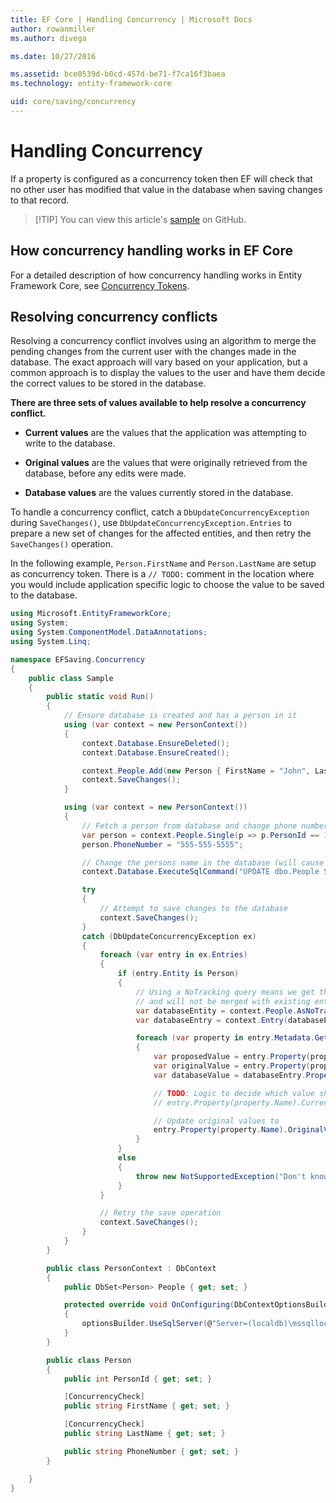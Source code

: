 ```yaml
---
title: EF Core | Handling Concurrency | Microsoft Docs
author: rowanmiller
ms.author: divega

ms.date: 10/27/2016

ms.assetid: bce0539d-b0cd-457d-be71-f7ca16f3baea
ms.technology: entity-framework-core

uid: core/saving/concurrency
---
```

# Handling Concurrency

If a property is configured as a concurrency token then EF will check that no other user has modified that value in the database when saving changes to that record.

> [!TIP] You can view this article's [sample](https://github.com/aspnet/EntityFramework.Docs/tree/master/samples/core/Saving/Saving/Concurrency/) on GitHub.

## How concurrency handling works in EF Core

For a detailed description of how concurrency handling works in Entity Framework Core, see [Concurrency Tokens](../modeling/concurrency.md).

## Resolving concurrency conflicts

Resolving a concurrency conflict involves using an algorithm to merge the pending changes from the current user with the changes made in the database. The exact approach will vary based on your application, but a common approach is to display the values to the user and have them decide the correct values to be stored in the database.

**There are three sets of values available to help resolve a concurrency conflict.**

* **Current values** are the values that the application was attempting to write to the database.

* **Original values** are the values that were originally retrieved from the database, before any edits were made.

* **Database values** are the values currently stored in the database.

To handle a concurrency conflict, catch a `DbUpdateConcurrencyException` during `SaveChanges()`, use `DbUpdateConcurrencyException.Entries` to prepare a new set of changes for the affected entities, and then retry the `SaveChanges()` operation.

In the following example, `Person.FirstName` and `Person.LastName` are setup as concurrency token. There is a `// TODO:` comment in the location where you would include application specific logic to choose the value to be saved to the database.

<!-- [!code-csharp[Main](samples/core/Saving/Saving/Concurrency/Sample.cs?highlight=53,54)] -->
``` csharp
using Microsoft.EntityFrameworkCore;
using System;
using System.ComponentModel.DataAnnotations;
using System.Linq;

namespace EFSaving.Concurrency
{
    public class Sample
    {
        public static void Run()
        {
            // Ensure database is created and has a person in it
            using (var context = new PersonContext())
            {
                context.Database.EnsureDeleted();
                context.Database.EnsureCreated();

                context.People.Add(new Person { FirstName = "John", LastName = "Doe" });
                context.SaveChanges();
            }

            using (var context = new PersonContext())
            {
                // Fetch a person from database and change phone number
                var person = context.People.Single(p => p.PersonId == 1);
                person.PhoneNumber = "555-555-5555";

                // Change the persons name in the database (will cause a concurrency conflict)
                context.Database.ExecuteSqlCommand("UPDATE dbo.People SET FirstName = 'Jane' WHERE PersonId = 1");

                try
                {
                    // Attempt to save changes to the database
                    context.SaveChanges();
                }
                catch (DbUpdateConcurrencyException ex)
                {
                    foreach (var entry in ex.Entries)
                    {
                        if (entry.Entity is Person)
                        {
                            // Using a NoTracking query means we get the entity but it is not tracked by the context
                            // and will not be merged with existing entities in the context.
                            var databaseEntity = context.People.AsNoTracking().Single(p => p.PersonId == ((Person)entry.Entity).PersonId);
                            var databaseEntry = context.Entry(databaseEntity);

                            foreach (var property in entry.Metadata.GetProperties())
                            {
                                var proposedValue = entry.Property(property.Name).CurrentValue;
                                var originalValue = entry.Property(property.Name).OriginalValue;
                                var databaseValue = databaseEntry.Property(property.Name).CurrentValue;

                                // TODO: Logic to decide which value should be written to database
                                // entry.Property(property.Name).CurrentValue = <value to be saved>;

                                // Update original values to
                                entry.Property(property.Name).OriginalValue = databaseEntry.Property(property.Name).CurrentValue;
                            }
                        }
                        else
                        {
                            throw new NotSupportedException("Don't know how to handle concurrency conflicts for " + entry.Metadata.Name);
                        }
                    }

                    // Retry the save operation
                    context.SaveChanges();
                }
            }
        }

        public class PersonContext : DbContext
        {
            public DbSet<Person> People { get; set; }

            protected override void OnConfiguring(DbContextOptionsBuilder optionsBuilder)
            {
                optionsBuilder.UseSqlServer(@"Server=(localdb)\mssqllocaldb;Database=EFSaving.Concurrency;Trusted_Connection=True;");
            }
        }

        public class Person
        {
            public int PersonId { get; set; }

            [ConcurrencyCheck]
            public string FirstName { get; set; }

            [ConcurrencyCheck]
            public string LastName { get; set; }

            public string PhoneNumber { get; set; }
        }

    }
}
```
